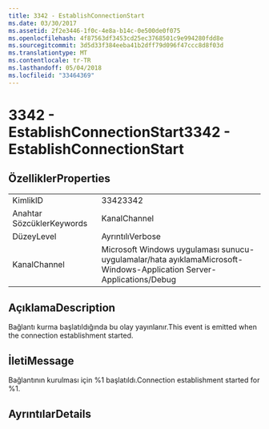 ```yaml
---
title: 3342 - EstablishConnectionStart
ms.date: 03/30/2017
ms.assetid: 2f2e3446-1f0c-4e8a-b14c-0e500de0f075
ms.openlocfilehash: 4f87563df3453cd25ec3768501c9e994280fdd8e
ms.sourcegitcommit: 3d5d33f384eeba41b2dff79d096f47ccc8d8f03d
ms.translationtype: MT
ms.contentlocale: tr-TR
ms.lasthandoff: 05/04/2018
ms.locfileid: "33464369"
---
```

# <a name="3342---establishconnectionstart"></a><span data-ttu-id="c7813-102">3342 - EstablishConnectionStart</span><span class="sxs-lookup"><span data-stu-id="c7813-102">3342 - EstablishConnectionStart</span></span>
## <a name="properties"></a><span data-ttu-id="c7813-103">Özellikler</span><span class="sxs-lookup"><span data-stu-id="c7813-103">Properties</span></span>  
  
|||  
|-|-|  
|<span data-ttu-id="c7813-104">Kimlik</span><span class="sxs-lookup"><span data-stu-id="c7813-104">ID</span></span>|<span data-ttu-id="c7813-105">3342</span><span class="sxs-lookup"><span data-stu-id="c7813-105">3342</span></span>|  
|<span data-ttu-id="c7813-106">Anahtar Sözcükler</span><span class="sxs-lookup"><span data-stu-id="c7813-106">Keywords</span></span>|<span data-ttu-id="c7813-107">Kanal</span><span class="sxs-lookup"><span data-stu-id="c7813-107">Channel</span></span>|  
|<span data-ttu-id="c7813-108">Düzey</span><span class="sxs-lookup"><span data-stu-id="c7813-108">Level</span></span>|<span data-ttu-id="c7813-109">Ayrıntılı</span><span class="sxs-lookup"><span data-stu-id="c7813-109">Verbose</span></span>|  
|<span data-ttu-id="c7813-110">Kanal</span><span class="sxs-lookup"><span data-stu-id="c7813-110">Channel</span></span>|<span data-ttu-id="c7813-111">Microsoft Windows uygulaması sunucu-uygulamalar/hata ayıklama</span><span class="sxs-lookup"><span data-stu-id="c7813-111">Microsoft-Windows-Application Server-Applications/Debug</span></span>|  
  
## <a name="description"></a><span data-ttu-id="c7813-112">Açıklama</span><span class="sxs-lookup"><span data-stu-id="c7813-112">Description</span></span>  
 <span data-ttu-id="c7813-113">Bağlantı kurma başlatıldığında bu olay yayınlanır.</span><span class="sxs-lookup"><span data-stu-id="c7813-113">This event is emitted when the connection establishment started.</span></span>  
  
## <a name="message"></a><span data-ttu-id="c7813-114">İleti</span><span class="sxs-lookup"><span data-stu-id="c7813-114">Message</span></span>  
 <span data-ttu-id="c7813-115">Bağlantının kurulması için %1 başlatıldı.</span><span class="sxs-lookup"><span data-stu-id="c7813-115">Connection establishment started for %1.</span></span>  
  
## <a name="details"></a><span data-ttu-id="c7813-116">Ayrıntılar</span><span class="sxs-lookup"><span data-stu-id="c7813-116">Details</span></span>
